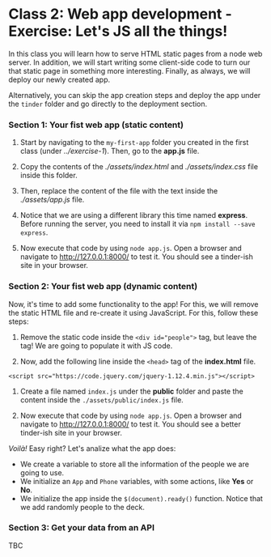 # Class 2: Web app development - Exercise: Let's JS all the things!

In this class you will learn how to serve HTML static pages from a node web server. In addition, we will start writing some client-side code to turn our that static page in something more interesting. Finally, as always, we will deploy our newly created app.


Alternatively, you can skip the app creation steps and deploy the app under the `tinder` folder and go directly to the deployment section.

### Section 1: Your fist web app (static content)

1. Start by navigating to the `my-first-app` folder you created in the first class (under _../exercise-1_). Then, go to the **app.js** file.

1. Copy the contents of the _./assets/index.html_ and _./assets/index.css_ file inside this folder.

1. Then, replace the content of the file with the text inside the _./assets/app.js_ file.

1. Notice that we are using a different library this time named **express**. Before running the server, you need to install it via `npm install --save express`.

1. Now execute that code by using `node app.js`. Open a browser and navigate to http://127.0.0.1:8000/ to test it. You should see a tinder-ish site in your browser.

### Section 2: Your fist web app (dynamic content)

Now, it's time to add some functionality to the app! For this, we will remove the static HTML file and re-create it using JavaScript. For this, follow these steps:

1. Remove the static code inside the `<div id="people">` tag, but leave the tag! We are going to populate it with JS code.

1. Now, add the following line inside the `<head>` tag of the **index.html** file.

  ```
  <script src="https://code.jquery.com/jquery-1.12.4.min.js"></script>
  ```

1. Create a file named `index.js` under the **public** folder and paste the content inside the `./assets/public/index.js` file.

1. Now execute that code by using `node app.js`. Open a browser and navigate to http://127.0.0.1:8000/ to test it. You should see a better tinder-ish site in your browser.

  *Voilà!* Easy right? Let's analize what the app does:

  * We create a variable to store all the information of the people we are going to use.
  * We initialize an `App` and `Phone` variables, with some actions, like **Yes** or **No**.
  * We initialize the app inside the `$(document).ready()` function. Notice that we add randomly people to the deck.

### Section 3: Get your data from an API

TBC


